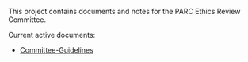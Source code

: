This project contains documents and notes for the PARC Ethics Review Committee.

Current active documents:

* [Committee-Guidelines](Committee-Guidelines.md)